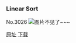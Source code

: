 ### Linear Sort
No.3026
![图片不见了~~~](https://imgs.xkcd.com/comics/linear_sort.png)

[原址](https://xkcd.com//3026) [下载](https://imgs.xkcd.com/comics/linear_sort.png)

